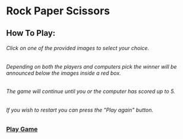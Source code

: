 # Rock Paper Scissors

## How To Play: 
###### Click on one of the provided images to select your choice. 
###### Depending on both the players and computers pick the winner will be announced below the images inside a red box. 
###### The game will continue until you or the computer has scored up to 5. 
###### If you wish to restart you can press the "Play again" button.
### <a href=https://yabetsg.github.io/rock-paper-scissors>Play Game<a/>
